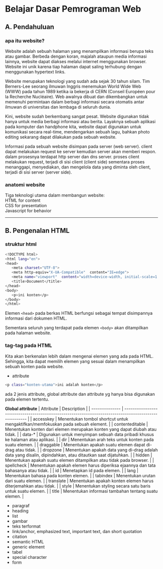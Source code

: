  # Belajar Dasar Pemrograman Web   

 ## A. Pendahuluan
 ### apa itu website?
 Website adalah sebuah halaman yang menampilkan informasi berupa teks atau gambar. Berbeda dengan koran, majalah ataupun media informasi lainnya, website dapat diakses melalui internet menggunakan browser. Website ini unik karena tiap halaman dapat saling terhubung dengan menggunakan hypertext links. 

 Website merupakan teknologi yang sudah ada sejak 30 tahun silam. Tim Berners-Lee seorang ilmuwan Inggris menemukan World Wide Web (WWW) pada tahun 1989 ketika ia bekerja di CERN (Conseil Européen pour la Recherche Nucléaire). Web awalnya dibuat dan dikembangkan untuk memenuhi permintaan dalam berbagi informasi secara otomatis antar ilmuwan di universitas dan lembaga di seluruh dunia.

 Kini, website sudah berkembang sangat pesat. Website digunakan tidak hanya untuk media berbagi informasi atau berita. Layaknya sebuah aplikasi pada komputer dan handphone kita, website dapat digunakan untuk komunikasi secara real-time, mendengarkan sebuah lagu, bahkan photo editing sekarang dapat dilakukan pada sebuah website.

 Informasi pada sebuah website disimpan pada server (web server). client dapat melakukan request ke server kemudian server akan memberi respon. dalam prosesnya terdapat http server dan dns server. proses client melakukan request, terjadi di sisi client (client side) sementara proses menanggapi, menyediakan, dan mengelola data yang diminta oleh client, terjadi di sisi server (server side).

 ### anatomi website
 Tiga teknologi utama dalam membangun website:  
 HTML for content  
 CSS for presentation  
 Javascript for behavior  

---

 ## B. Pengenalan HTML
 ### struktur html
 ```bash
 <!DOCTYPE html>
 <html lang="en">
 <head>
    <meta charset="UTF-8">
    <meta http-equiv="X-UA-Compatible"  content="IE=edge">
    <meta name="viewport"  content="width=device-width, initial-scale=1.0">
    <title>Document</title>
 </head>
 <body>
    <p>ini konten</p>
 </body>
 </html>
 ```
 Elemen `<head>` pada berkas HTML berfungsi sebagai tempat disimpannya informasi dari dokumen HTML.

 Sementara seluruh yang terdapat pada elemen `<body>` akan ditampilkan pada halaman website. 

 ### tag-tag pada HTML
 Kita akan berkenalan lebih dalam mengenai elemen yang ada pada HTML. Sehingga, kita dapat memilih elemen yang sesuai dalam menampilkan sebuah konten pada website.

 * attribute
  ```bash 
  <p class="konten-utama">ini adalah konten</p>
  ```

  ada 2 jenis attribute, global attribute dan attribute yg hanya bisa digunakan pada elemen tertentu.

  **Global attribute**
  | Attribute       | Description                                                                                                |
  | --------------- | ---------------------------------------------------------------------------------------------------------- |
  | accesskey       | Menentukan tombol shortcut untuk mengaktifkan/memfokuskan pada sebuah element.                             |
  | contenteditable | Menentukan konten dari elemen merupakan konten yang dapat diubah atau tidak.                               |
  | data-*          | Digunakan untuk menyimpan sebuah data pribadi khusus ke halaman atau aplikasi.                             |
  | dir             | Menentukan arah teks untuk konten pada suatu elemen.                                                       |
  | draggable       | Menentukan apakah suatu elemen dapat di-drag atau tidak.                                                   |
  | dropzone        | Menentukan apakah data yang di-drag adalah data yang disalin, dipindahkan, atau ditautkan saat dijatuhkan. |
  | hidden          | Menentukan apakah suatu elemen ditampilkan atau tidak pada browser.                                        |
  | spellcheck      | Menentukan apakah elemen harus diperiksa ejaannya dan tata bahasanya atau tidak.                           |
  | id              | Menetapkan id pada elemen.                                                                                 |
  | lang            | Menentukan bahasa pada konten elemen.                                                                      |
  | tabindex        | Menentukan urutan dari suatu elemen.                                                                       |
  | translate       | Menentukan apakah konten elemen harus diterjemahkan atau tidak.                                            |
  | style           | Menentukan styling secara satu baris untuk suatu elemen.                                                   |
  | title           | Menentukan informasi tambahan tentang suatu elemen.                                                        |
 
 * paragraf
 * heading
 * list
 * gambar
 * teks terformat
 * link/anchor, emphasized text, important text, dan short quotation
 * citation
 * semantic HTML
 * generic element
 * tabel
 * special character
 * form



 